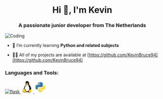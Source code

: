 <h1 align="center">Hi 👋, I'm Kevin</h1>
<h3 align="center">A passionate junior developer from The Netherlands</h3>
<img align=“right” alt="Coding" height="200" src=“https://programmer.gif">

- 🌱 I’m currently learning **Python and related subjects**

- 👨‍💻 All of my projects are available at [https://github.com/KevinBruce94](https://github.com/KevinBruce94)


<h3 align="left">Languages and Tools:</h3>
<p align="left"> <a href="https://flask.palletsprojects.com/" target="_blank" rel="noreferrer"> <img src="https://www.vectorlogo.zone/logos/pocoo_flask/pocoo_flask-icon.svg" alt="flask" width="40" height="40"/> </a> <a href="https://www.linux.org/" target="_blank" rel="noreferrer"> <img src="https://raw.githubusercontent.com/devicons/devicon/master/icons/linux/linux-original.svg" alt="linux" width="40" height="40"/> </a> <a href="https://www.python.org" target="_blank" rel="noreferrer"> <img src="https://raw.githubusercontent.com/devicons/devicon/master/icons/python/python-original.svg" alt="python" width="40" height="40"/> </a> </p>
